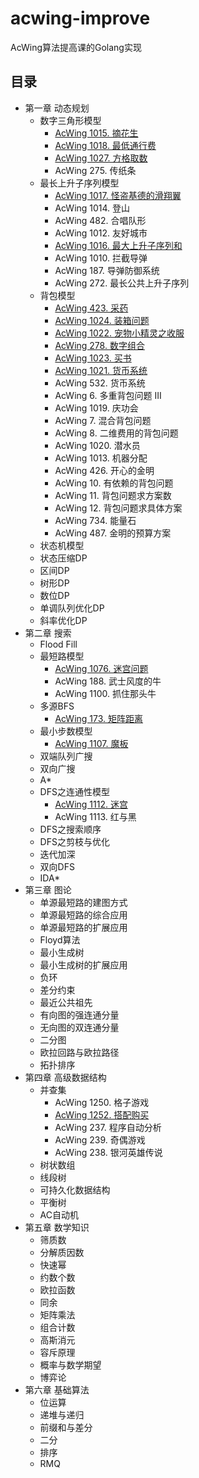 # acwing-improve
AcWing算法提高课的Golang实现

## 目录
- 第一章 动态规划
  - 数字三角形模型
    - [AcWing 1015. 摘花生](./chapter1/acwing1015.go)
    - [AcWing 1018. 最低通行费](./chapter1/acwing1018.go)
    - [AcWing 1027. 方格取数](./chapter1/acwing1027.go)
    - AcWing 275. 传纸条
  - 最长上升子序列模型
    - [AcWing 1017. 怪盗基德的滑翔翼](./chapter1/acwing1017.go)
    - AcWing 1014. 登山
    - AcWing 482. 合唱队形
    - AcWing 1012. 友好城市
    - [AcWing 1016. 最大上升子序列和](./chapter1/acwing1016.go)
    - AcWing 1010. 拦截导弹
    - AcWing 187. 导弹防御系统
    - AcWing 272. 最长公共上升子序列
  - 背包模型
    - [AcWing 423. 采药](./chapter1/acwing423.go)
    - [AcWing 1024. 装箱问题](./chapter1/acwing1024.go)
    - [AcWing 1022. 宠物小精灵之收服](./chapter1/acwing1022.go)
    - [AcWing 278. 数字组合](./chapter1/acwing278.go)
    - [AcWing 1023. 买书](./chapter1/acwing1023.go)
    - [AcWing 1021. 货币系统](./chapter1/acwing1021.go)
    - AcWing 532. 货币系统
    - AcWing 6. 多重背包问题 III
    - AcWing 1019. 庆功会
    - AcWing 7. 混合背包问题
    - AcWing 8. 二维费用的背包问题
    - AcWing 1020. 潜水员
    - AcWing 1013. 机器分配
    - AcWing 426. 开心的金明
    - AcWing 10. 有依赖的背包问题
    - AcWing 11. 背包问题求方案数
    - AcWing 12. 背包问题求具体方案
    - AcWing 734. 能量石
    - AcWing 487. 金明的预算方案
  - 状态机模型
  - 状态压缩DP
  - 区间DP
  - 树形DP
  - 数位DP
  - 单调队列优化DP
  - 斜率优化DP
- 第二章 搜索
  - Flood Fill
  - 最短路模型
    - [AcWing 1076. 迷宫问题](./chapter2/acwing1076.go)
    - AcWing 188. 武士风度的牛
    - AcWing 1100. 抓住那头牛
  - 多源BFS
    - [AcWing 173. 矩阵距离](./chapter2/acwing173.go)
  - 最小步数模型
    - [AcWing 1107. 魔板](./chapter2/acwing1107.go)
  - 双端队列广搜
  - 双向广搜
  - A*
  - DFS之连通性模型
    - [AcWing 1112. 迷宫](./chapter2/acwing1112.go)
    - AcWing 1113. 红与黑
  - DFS之搜索顺序
  - DFS之剪枝与优化
  - 迭代加深
  - 双向DFS
  - IDA*
- 第三章 图论
  - 单源最短路的建图方式
  - 单源最短路的综合应用
  - 单源最短路的扩展应用
  - Floyd算法
  - 最小生成树
  - 最小生成树的扩展应用
  - 负环
  - 差分约束
  - 最近公共祖先
  - 有向图的强连通分量
  - 无向图的双连通分量
  - 二分图
  - 欧拉回路与欧拉路径
  - 拓扑排序
- 第四章 高级数据结构
  - 并查集
    - AcWing 1250. 格子游戏
    - [AcWing 1252. 搭配购买](./chapter4/acwing1252.go)
    - AcWing 237. 程序自动分析
    - AcWing 239. 奇偶游戏
    - AcWing 238. 银河英雄传说
  - 树状数组
  - 线段树
  - 可持久化数据结构
  - 平衡树
  - AC自动机
- 第五章 数学知识
  - 筛质数
  - 分解质因数
  - 快速幂
  - 约数个数
  - 欧拉函数
  - 同余
  - 矩阵乘法
  - 组合计数
  - 高斯消元
  - 容斥原理
  - 概率与数学期望
  - 博弈论
- 第六章 基础算法
  - 位运算
  - 递堆与递归
  - 前缀和与差分
  - 二分
  - 排序
  - RMQ
